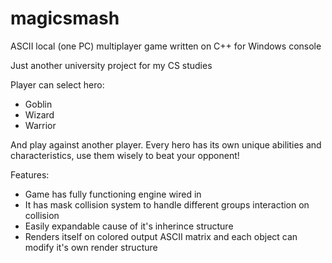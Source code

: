 # magicsmash
ASCII local (one PC) multiplayer game written on C++ for Windows console

Just another university project for my CS studies

Player can select hero:
  * Goblin
  * Wizard
  * Warrior
  
 And play against another player. Every hero has its own unique abilities and characteristics, use them wisely to beat your opponent!
 
 Features:
   * Game has fully functioning engine wired in
   * It has mask collision system to handle different groups interaction on collision
   * Easily expandable cause of it's inherince structure
   * Renders itself on colored output ASCII matrix and each object can modify it's own render structure
   

